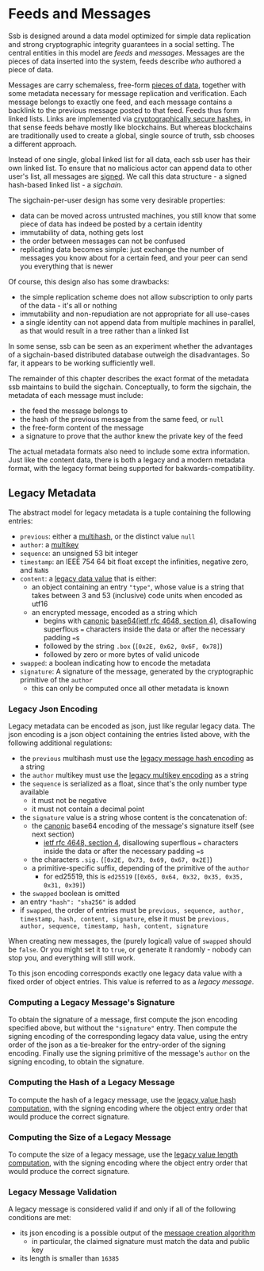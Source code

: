 # Feeds and Messages

Ssb is designed around a data model optimized for simple data replication and strong cryptographic integrity guarantees in a social setting. The central entities in this model are *feeds* and *messages*. Messages are the pieces of data inserted into the system, feeds describe *who* authored a piece of data.

Messages are carry schemaless, free-form [pieces of data](./datamodel), together with some metadata necessary for message replication and verification. Each message belongs to exactly one feed, and each message contains a backlink to the previous message posted to that feed. Feeds thus form linked lists. Links are implemented via [cryptographically secure hashes](https://en.wikipedia.org/wiki/Cryptographic_hash_function), in that sense feeds behave mostly like blockchains. But whereas blockchains are traditionally used to create a global, single source of truth, ssb chooses a different approach.

Instead of one single, global linked list for all data, each ssb user has their own linked list. To ensure that no malicious actor can append data to other user's list, all messages are [signed](https://en.wikipedia.org/wiki/Digital_signature). We call this data structure - a signed hash-based linked list - a *sigchain*.

The sigchain-per-user design has some very desirable properties:

- data can be moved across untrusted machines, you still know that some piece of data has indeed be posted by a certain identity
- immutability of data, nothing gets lost
- the order between messages can not be confused
- replicating data becomes simple: just exchange the number of messages you know about for a certain feed, and your peer can send you everything that is newer

Of course, this design also has some drawbacks:

- the simple replication scheme does not allow subscription to only parts of the data - it's all or nothing
- immutability and non-repudiation are not appropriate for all use-cases
- a single identity can not append data from multiple machines in parallel, as that would result in a tree rather than a linked list

In some sense, ssb can be seen as an experiment whether the advantages of a sigchain-based distributed database outweigh the disadvantages. So far, it appears to be working sufficiently well.

The remainder of this chapter describes the exact format of the metadata ssb maintains to build the sigchain. Conceptually, to form the sigchain, the metadata of each message must include:

- the feed the message belongs to
- the hash of the previous message from the same feed, or `null`
- the free-form content of the message
- a signature to prove that the author knew the private key of the feed

The actual metadata formats also need to include some extra information. Just like the content data, there is both a legacy and a modern metadata format, with the legacy format being supported for bakwards-compatibility.

<!-- #### HSDT Metadata
TODO insert new format here -->

## Legacy Metadata

The abstract model for legacy metadata is a tuple containing the following entries:

- `previous`: either a [multihash](./datatypes.md#multihash), or the distinct value `null`
- `author`: a [multikey](./datatypes.md#multikey)
- `sequence`: an unsigned 53 bit integer
- `timestamp`: an IEEE 754 64 bit float except the infinities, negative zero, and `NaN`s
- `content`: a [legacy data value](./datamodel.md#abstract-data-model) that is either:
  - an object containing an entry `"type"`, whose value is a string that takes between 3 and 53 (inclusive) code units when encoded as utf16
  - an encrypted message, encoded as a string which
    - begins with [canonic](https://tools.ietf.org/html/rfc4648#section-3.5) [ base64(ietf rfc 4648, section 4)](https://tools.ietf.org/html/rfc4648#section-4), disallowing superflous `=` characters inside the data or after the necessary padding `=`s
    - followed by the string `.box` (`[0x2E, 0x62, 0x6F, 0x78]`)
    - followed by zero or more bytes of valid unicode
- `swapped`: a boolean indicating how to encode the metadata
- `signature`: A signature of the message, generated by the cryptographic primitive of the `author`
  - this can only be computed once all other metadata is known

### Legacy Json Encoding

Legacy metadata can be encoded as json, just like regular legacy data. The json encoding is a json object containing the entries listed above, with the following additional regulations:

- the `previous` multihash must use the [legacy message hash encoding](./datatypes.md#multihash-legacy-encoding) as a string
- the `author` multikey must use the [legacy multikey encoding](./datatypes.md#multikey-legacy-encoding) as a string
- the `sequence` is serialized as a float, since that's the only number type available
  - it must not be negative
  - it must not contain a decimal point
- the `signature` value is a string whose content is the concatenation of:
  - the [canonic](https://tools.ietf.org/html/rfc4648#section-3.5) base64 encoding of the message's signature itself (see next section)
    - [ietf rfc 4648, section 4](https://tools.ietf.org/html/rfc4648#section-4), disallowing superflous `=` characters inside the data or after the necessary padding `=`s
  - the characters `.sig.` (`[0x2E, 0x73, 0x69, 0x67, 0x2E]`)
  - a primitive-specific suffix, depending of the primitive of the `author`
    - for ed25519, this is `ed25519` (`[0x65, 0x64, 0x32, 0x35, 0x35, 0x31, 0x39]`)
- the `swapped` boolean is omitted
- an entry `"hash": "sha256"` is added
- if `swapped`, the order of entries must be `previous, sequence, author, timestamp, hash, content, signature`, else it must be `previous, author, sequence, timestamp, hash, content, signature`

When creating new messages, the (purely logical) value of `swapped` should be `false`. Or you might set it to `true`, or generate it randomly - nobody can stop you, and everything will still work.

To this json encoding corresponds exactly one legacy data value with a fixed order of object entries. This value is referred to as a *legacy message*.

### Computing a Legacy Message's Signature

To obtain the signature of a message, first compute the json encoding specified above, but without the `"signature"` entry. Then compute the signing encoding of the corresponding legacy data value, using the entry order of the json as a tie-breaker for the entry-order of the signing encoding. Finally use the signing primitive of the message's `author` on the signing encoding, to obtain the signature.

### Computing the Hash of a Legacy Message

To compute the hash of a legacy message, use the [legacy value hash computation](./datamode.md/#legacy-hash-computation), with the signing encoding where the object entry order that would produce the correct signature.

### Computing the Size of a Legacy Message

To compute the size of a legacy message, use the [legacy value length computation](./datamode.md/#legacy-length-computation), with the signing encoding where the object entry order that would produce the correct signature.

### Legacy Message Validation

A legacy message is considered valid if and only if all of the following conditions are met:

- its json encoding is a possible output of the [message creation algorithm](#legacy-json-encoding)
  - in particular, the claimed signature must match the data and public key
- its length is smaller than `16385`
